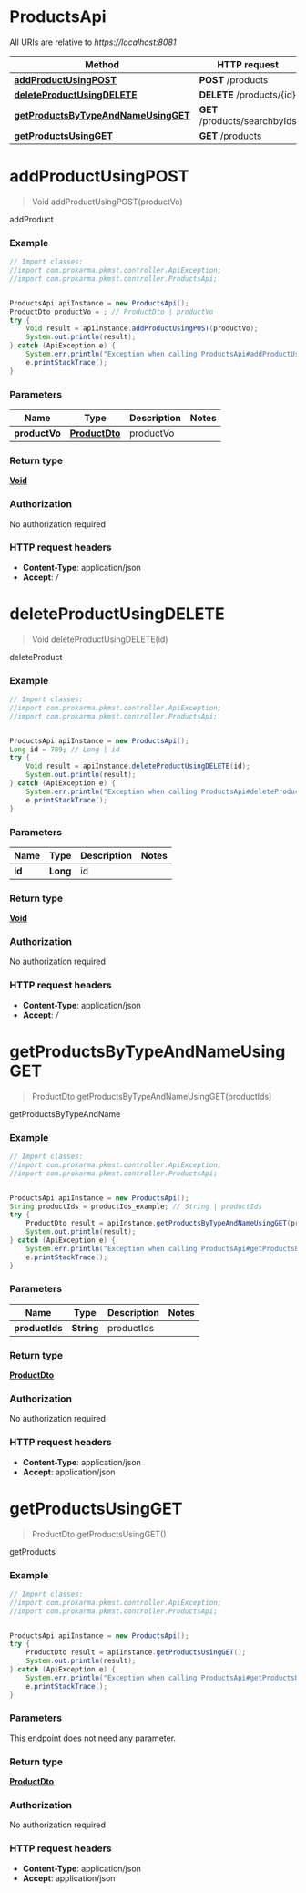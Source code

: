 # ProductsApi

All URIs are relative to *https://localhost:8081*

Method | HTTP request | Description
------------- | ------------- | -------------
[**addProductUsingPOST**](ProductsApi.md#addProductUsingPOST) | **POST** /products | addProduct
[**deleteProductUsingDELETE**](ProductsApi.md#deleteProductUsingDELETE) | **DELETE** /products/{id} | deleteProduct
[**getProductsByTypeAndNameUsingGET**](ProductsApi.md#getProductsByTypeAndNameUsingGET) | **GET** /products/searchbyIds | getProductsByTypeAndName
[**getProductsUsingGET**](ProductsApi.md#getProductsUsingGET) | **GET** /products | getProducts


<a name="addProductUsingPOST"></a>
# **addProductUsingPOST**
> Void addProductUsingPOST(productVo)

addProduct

### Example
```java
// Import classes:
//import com.prokarma.pkmst.controller.ApiException;
//import com.prokarma.pkmst.controller.ProductsApi;


ProductsApi apiInstance = new ProductsApi();
ProductDto productVo = ; // ProductDto | productVo
try {
    Void result = apiInstance.addProductUsingPOST(productVo);
    System.out.println(result);
} catch (ApiException e) {
    System.err.println("Exception when calling ProductsApi#addProductUsingPOST");
    e.printStackTrace();
}
```

### Parameters

Name | Type | Description  | Notes
------------- | ------------- | ------------- | -------------
 **productVo** | [**ProductDto**](ProductDto.md)| productVo |

### Return type

[**Void**](.md)

### Authorization

No authorization required

### HTTP request headers

 - **Content-Type**: application/json
 - **Accept**: */*

<a name="deleteProductUsingDELETE"></a>
# **deleteProductUsingDELETE**
> Void deleteProductUsingDELETE(id)

deleteProduct

### Example
```java
// Import classes:
//import com.prokarma.pkmst.controller.ApiException;
//import com.prokarma.pkmst.controller.ProductsApi;


ProductsApi apiInstance = new ProductsApi();
Long id = 789; // Long | id
try {
    Void result = apiInstance.deleteProductUsingDELETE(id);
    System.out.println(result);
} catch (ApiException e) {
    System.err.println("Exception when calling ProductsApi#deleteProductUsingDELETE");
    e.printStackTrace();
}
```

### Parameters

Name | Type | Description  | Notes
------------- | ------------- | ------------- | -------------
 **id** | **Long**| id |

### Return type

[**Void**](.md)

### Authorization

No authorization required

### HTTP request headers

 - **Content-Type**: application/json
 - **Accept**: */*

<a name="getProductsByTypeAndNameUsingGET"></a>
# **getProductsByTypeAndNameUsingGET**
> ProductDto getProductsByTypeAndNameUsingGET(productIds)

getProductsByTypeAndName

### Example
```java
// Import classes:
//import com.prokarma.pkmst.controller.ApiException;
//import com.prokarma.pkmst.controller.ProductsApi;


ProductsApi apiInstance = new ProductsApi();
String productIds = productIds_example; // String | productIds
try {
    ProductDto result = apiInstance.getProductsByTypeAndNameUsingGET(productIds);
    System.out.println(result);
} catch (ApiException e) {
    System.err.println("Exception when calling ProductsApi#getProductsByTypeAndNameUsingGET");
    e.printStackTrace();
}
```

### Parameters

Name | Type | Description  | Notes
------------- | ------------- | ------------- | -------------
 **productIds** | **String**| productIds |

### Return type

[**ProductDto**](ProductDto.md)

### Authorization

No authorization required

### HTTP request headers

 - **Content-Type**: application/json
 - **Accept**: application/json

<a name="getProductsUsingGET"></a>
# **getProductsUsingGET**
> ProductDto getProductsUsingGET()

getProducts

### Example
```java
// Import classes:
//import com.prokarma.pkmst.controller.ApiException;
//import com.prokarma.pkmst.controller.ProductsApi;


ProductsApi apiInstance = new ProductsApi();
try {
    ProductDto result = apiInstance.getProductsUsingGET();
    System.out.println(result);
} catch (ApiException e) {
    System.err.println("Exception when calling ProductsApi#getProductsUsingGET");
    e.printStackTrace();
}
```

### Parameters
This endpoint does not need any parameter.

### Return type

[**ProductDto**](ProductDto.md)

### Authorization

No authorization required

### HTTP request headers

 - **Content-Type**: application/json
 - **Accept**: application/json

